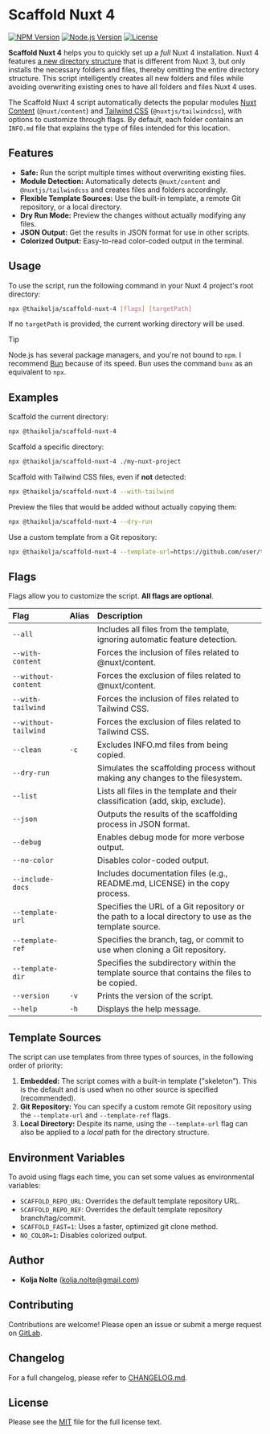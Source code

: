 # Scaffold Nuxt 4

[![NPM Version](https://img.shields.io/npm/v/@thaikolja/scaffold-nuxt-4)](https://www.npmjs.com/package/@thaikolja/scaffold-nuxt-4) [![Node.js Version](https://img.shields.io/node/v/@thaikolja/scaffold-nuxt-4.svg)](https://nodejs.org/en/) [![License](https://img.shields.io/npm/l/@thaikolja/scaffold-nuxt-4)](https://gitlab.com/thaikolja/scaffold-nuxt-4/-/blob/main/LICENSE)

**Scaffold Nuxt 4** helps you to quickly set up a *full* Nuxt 4 installation. Nuxt 4 features [a new directory structure](https://nuxt.com/docs/4.x/guide/directory-structure/) that is different from Nuxt 3, but only installs the necessary folders and files, thereby omitting the entire directory structure. This script intelligently creates all new folders and files while avoiding overwriting existing ones to have all folders and files Nuxt 4 uses.

The Scaffold Nuxt 4 script automatically detects the popular modules [Nuxt Content](https://content.nuxt.com/docs/getting-started/installation) (`@nuxt/content`) and [Tailwind CSS](https://nuxt.com/modules/tailwindcss) (`@nuxtjs/tailwindcss`), with options to customize through flags. By default, each folder contains an `INFO.md` file that explains the type of files intended for this location.

## Features

-   **Safe:** Run the script multiple times without overwriting existing files.
-   **Module Detection:** Automatically detects `@nuxt/content` and `@nuxtjs/tailwindcss` and creates files and folders accordingly.
-   **Flexible Template Sources:** Use the built-in template, a remote Git repository, or a local directory.
-   **Dry Run Mode:** Preview the changes without actually modifying any files.
-   **JSON Output:** Get the results in JSON format for use in other scripts.
-   **Colorized Output:** Easy-to-read color-coded output in the terminal.

## Usage

To use the script, run the following command in your Nuxt 4 project's root directory:

```bash
npx @thaikolja/scaffold-nuxt-4 [flags] [targetPath]
```

If no `targetPath` is provided, the current working directory will be used.

> [!TIP]
>
> Node.js has several package managers, and you're not bound to `npm`. I recommend [Bun](https://bun.com/docs/installation) because of its speed. Bun uses the command `bunx` as an equivalent to `npx`.

## Examples

Scaffold the current directory:

```bash
npx @thaikolja/scaffold-nuxt-4
```

Scaffold a specific directory:

```bash
npx @thaikolja/scaffold-nuxt-4 ./my-nuxt-project
```

Scaffold with Tailwind CSS files, even if **not** detected:

```bash
npx @thaikolja/scaffold-nuxt-4 --with-tailwind
```

Preview the files that would be added without actually copying them:

```bash
npx @thaikolja/scaffold-nuxt-4 --dry-run
```

Use a custom template from a Git repository:

```bash
npx @thaikolja/scaffold-nuxt-4 --template-url=https://github.com/user/template.git --template-ref=develop
```

## Flags

Flags allow you to customize the script. **All flags are optional**.

| Flag | Alias | Description |
| :--- | :--- | :--- |
| `--all` | | Includes all files from the template, ignoring automatic feature detection. |
| `--with-content` | | Forces the inclusion of files related to @nuxt/content. |
| `--without-content` | | Forces the exclusion of files related to @nuxt/content. |
| `--with-tailwind` | | Forces the inclusion of files related to Tailwind CSS. |
| `--without-tailwind`| | Forces the exclusion of files related to Tailwind CSS. |
| `--clean` | `-c` | Excludes INFO.md files from being copied. |
| `--dry-run` | | Simulates the scaffolding process without making any changes to the filesystem. |
| `--list` | | Lists all files in the template and their classification (add, skip, exclude). |
| `--json` | | Outputs the results of the scaffolding process in JSON format. |
| `--debug` | | Enables debug mode for more verbose output. |
| `--no-color` | | Disables color-coded output. |
| `--include-docs` | | Includes documentation files (e.g., README.md, LICENSE) in the copy process. |
| `--template-url` | | Specifies the URL of a Git repository or the path to a local directory to use as the template source. |
| `--template-ref` | | Specifies the branch, tag, or commit to use when cloning a Git repository. |
| `--template-dir` | | Specifies the subdirectory within the template source that contains the files to be copied. |
| `--version` | `-v` | Prints the version of the script. |
| `--help` | `-h` | Displays the help message. |

## Template Sources

The script can use templates from three types of sources, in the following order of priority:

1.  **Embedded:** The script comes with a built-in template ("skeleton"). This is the default and is used when no other source is specified (recommended).
2.  **Git Repository:** You can specify a custom remote Git repository using the `--template-url` and `--template-ref` flags.
3.  **Local Directory:** Despite its name, using the `--template-url` flag can also be applied to a *local* path for the directory structure.

## Environment Variables

To avoid using flags each time, you can set some values as environmental variables:

-   `SCAFFOLD_REPO_URL`: Overrides the default template repository URL.
-   `SCAFFOLD_REPO_REF`: Overrides the default template repository branch/tag/commit.
-   `SCAFFOLD_FAST=1`: Uses a faster, optimized git clone method.
-   `NO_COLOR=1`: Disables colorized output.

## Author

* **Kolja Nolte** (kolja.nolte@gmail.com)

## Contributing

Contributions are welcome! Please open an issue or submit a merge request on [GitLab](https://gitlab.com/thaikolja/scaffold-nuxt-4).

## Changelog

For a full changelog, please refer to [CHANGELOG.md](https://gitlab.com/thaikolja/scaffold-nuxt-4/-/blob/main/CHANGELOG.md).

## License

Please see the [MIT](https://gitlab.com/thaikolja/scaffold-nuxt-4/-/blob/main/LICENSE) file for the full license text.
